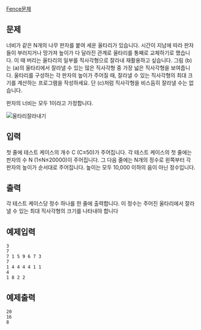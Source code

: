 [Fence문제](https://www.algospot.com/judge/problem/read/FENCE)

## 문제
너비가 같은 N개의 나무 판자를 붙여 세운 울타리가 있습니다.
 시간이 지남에 따라 판자들이 부러지거나 망가져 높이가 다 달라진 관계로 울타리를 통째로 교체하기로 했습니다.
 이 때 버리는 울타리의 일부를 직사각형으로 잘라내 재활용하고 싶습니다.
  그림 (b)는 (a)의 울타리에서 잘라낼 수 있는 많은 직사각형 중 가장 넓은 직사각형을 보여줍니다.
  울타리를 구성하는 각 판자의 높이가 주어질 때, 잘라낼 수 있는 직사각형의 최대 크기를 계산하는 프로그램을 작성하세요.
   단 (c)처럼 직사각형을 비스듬히 잘라낼 수는 없습니다.

판자의 너비는 모두 1이라고 가정합니다.

![울타리잘라내기](http://algospot.com/media/judge-attachments/506874700c7251881727ee4e70a1d502/fence.png)

## 입력
첫 줄에 테스트 케이스의 개수 C (C≤50)가 주어집니다.
각 테스트 케이스의 첫 줄에는 판자의 수 N (1≤N≤20000)이 주어집니다.
그 다음 줄에는 N개의 정수로 왼쪽부터 각 판자의 높이가 순서대로 주어집니다.
높이는 모두 10,000 이하의 음이 아닌 정수입니다.

## 출력
각 테스트 케이스당 정수 하나를 한 줄에 출력합니다.
이 정수는 주어진 울타리에서 잘라낼 수 있는 최대 직사각형의 크기를 나타내야 합니다

## 예제입력
```
3
7
7 1 5 9 6 7 3
7
1 4 4 4 4 1 1
4
1 8 2 2
```

## 예제출력
```
20
16
8
```